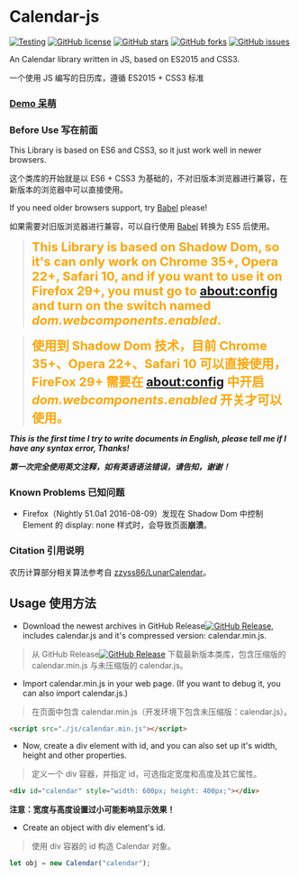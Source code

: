# Calendar-js
[![Testing](https://img.shields.io/badge/Calendar--js-Testing-yellow.svg)](https://github.com/772807886/Calendar-js)
[![GitHub license](https://img.shields.io/badge/license-AGPL-blue.svg)](https://raw.githubusercontent.com/772807886/Calendar-js/master/LICENSE)
[![GitHub stars](https://img.shields.io/github/stars/772807886/Calendar-js.svg)](https://github.com/772807886/Calendar-js/stargazers)
[![GitHub forks](https://img.shields.io/github/forks/772807886/Calendar-js.svg)](https://github.com/772807886/Calendar-js/network)
[![GitHub issues](https://img.shields.io/github/issues/772807886/Calendar-js.svg)](https://github.com/772807886/Calendar-js/issues)

An Calendar library written in JS, based on ES2015 and CSS3.

一个使用 JS 编写的日历库，遵循 ES2015 + CSS3 标准

### [Demo 呆萌](https://jinliming2.github.io/Calendar-js/demo.html)

### Before Use 写在前面
This Library is based on ES6 and CSS3, so it just work well in newer browsers.

这个类库的开始就是以 ES6 + CSS3 为基础的，不对旧版本浏览器进行兼容，在新版本的浏览器中可以直接使用。

If you need older browsers support, try [Babel](https://babeljs.io/repl/) please!

如果需要对旧版浏览器进行兼容，可以自行使用 [Babel](https://babeljs.io/repl/) 转换为 ES5 后使用。

> <span style="font-size: 22px; font-weight: bold; color: orange;">This Library is based on Shadow Dom, so it's can only work on Chrome 35+, Opera 22+, Safari 10, and if you want to use it on Firefox 29+, you must go to [about:config](about:config) and turn on the switch named *dom.webcomponents.enabled*.</span>

> <span style="font-size: 22px; font-weight: bold; color: orange;">使用到 Shadow Dom 技术，目前 Chrome 35+、Opera 22+、Safari 10 可以直接使用，FireFox 29+ 需要在 [about:config](about:config) 中开启 *dom.webcomponents.enabled* 开关才可以使用。</span>

***This is the first time I try to write documents in English, please tell me if I have any syntax error, Thanks!***

***第一次完全使用英文注释，如有英语语法错误，请告知，谢谢！***

### Known Problems 已知问题
- Firefox（Nightly 51.0a1 2016-08-09）发现在 Shadow Dom 中控制 Element 的 display: none 样式时，会导致页面**崩溃**。

### Citation 引用说明
农历计算部分相关算法参考自 [zzyss86/LunarCalendar](https://github.com/zzyss86/LunarCalendar)。

## Usage 使用方法
- Download the newest archives in GitHub Release[![GitHub Release](https://img.shields.io/github/release/772807886/Calendar-js.svg)](https://github.com/772807886/Calendar-js/releases), includes calendar.js and it's compressed version: calendar.min.js.

> 从 GitHub Release[![GitHub Release](https://img.shields.io/github/release/772807886/Calendar-js.svg)](https://github.com/772807886/Calendar-js/releases) 下载最新版本类库，包含压缩版的 calendar.min.js 与未压缩版的 calendar.js。

- Import calendar.min.js in your web page. (If you want to debug it, you can also import calendar.js.)

> 在页面中包含 calendar.min.js（开发环境下包含未压缩版：calendar.js）。

```html
<script src="./js/calendar.min.js"></script>
```

- Now, create a div element with id, and you can also set up it's width, height and other properties.

> 定义一个 div 容器，并指定 id，可选指定宽度和高度及其它属性。

```html
<div id="calendar" style="width: 600px; height: 400px;"></div>
```

**注意：宽度与高度设置过小可能影响显示效果！**

- Create an object with div element's id.

> 使用 div 容器的 id 构造 Calendar 对象。

```javascript
let obj = new Calendar("calendar");
```
